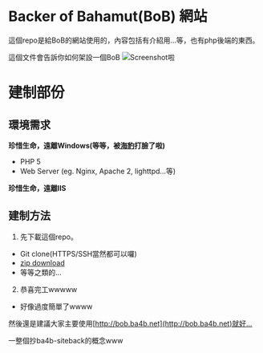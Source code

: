 Backer of Bahamut(BoB) 網站
====================================

這個repo是給BoB的網站使用的，內容包括有介紹用…等，也有php後端的東西。

這個文件會告訴你如何架設一個BoB
![Screenshot啦](http://再說/啦.png)

建制部份
========
環境需求
--------
**珍惜生命，遠離Windows(等等，被[海豹](https://github.com/seadog007)打臉了啦)**

* PHP 5
* Web Server (eg. Nginx, Apache 2, lighttpd…等)

**珍惜生命，遠離IIS**

建制方法
--------
1. 先下載這個repo。
  * Git clone(HTTPS/SSH當然都可以囉)
  * [zip download](https://github.com/ysitd/backer-of-baha/archive/master.zip)
  * 等等之類的…
2. 恭喜完工wwwww
  * 好像過度簡單了wwww

然後還是建議大家主要使用[http://bob.ba4b.net](http://bob.ba4b.net)就好…

一整個抄ba4b-siteback的概念www
